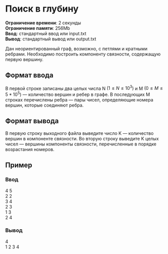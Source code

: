 # Поиск в глубину
**Ограничение времени**: 2 секунды  
**Ограничение памяти**: 256Mb  
**Ввод**: стандартный ввод или input.txt  
**Вывод**: стандартный вывод или output.txt

Дан неориентированный граф, возможно, с петлями и кратными ребрами. Необходимо построить компоненту связности, содержащую первую вершину.

## Формат ввода

В первой строке записаны два целых числа N $(1 ≤ N ≤ 10^3)$ и M $(0 ≤ M ≤ 5 * 10^5)$ — количество вершин и ребер в графе. В последующих M строках перечислены ребра — пары чисел, определяющие номера вершин, которые соединяют ребра.

## Формат вывода

В первую строку выходного файла выведите число K — количество вершин в компоненте связности. Во вторую строку выведите K целых чисел — вершины компоненты связности, перечисленные в порядке возрастания номеров.

## Пример

### Ввод

4 5  
2 2  
3 4  
2 3  
1 3  
2 4

### Вывод

4  
1 2 3 4
